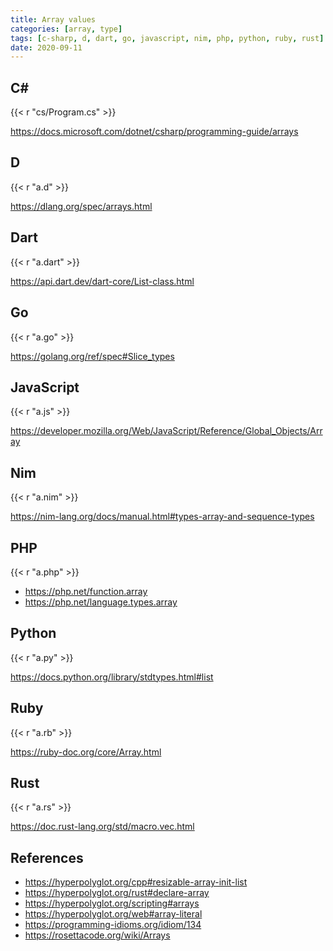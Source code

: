 ```yaml
---
title: Array values
categories: [array, type]
tags: [c-sharp, d, dart, go, javascript, nim, php, python, ruby, rust]
date: 2020-09-11
---
```


## C#

{{< r "cs/Program.cs" >}}

<https://docs.microsoft.com/dotnet/csharp/programming-guide/arrays>

## D

{{< r "a.d" >}}

<https://dlang.org/spec/arrays.html>

## Dart

{{< r "a.dart" >}}

<https://api.dart.dev/dart-core/List-class.html>

## Go

{{< r "a.go" >}}

<https://golang.org/ref/spec#Slice_types>

## JavaScript

{{< r "a.js" >}}

<https://developer.mozilla.org/Web/JavaScript/Reference/Global_Objects/Array>

## Nim

{{< r "a.nim" >}}

<https://nim-lang.org/docs/manual.html#types-array-and-sequence-types>

## PHP

{{< r "a.php" >}}

- <https://php.net/function.array>
- <https://php.net/language.types.array>

## Python

{{< r "a.py" >}}

<https://docs.python.org/library/stdtypes.html#list>

## Ruby

{{< r "a.rb" >}}

<https://ruby-doc.org/core/Array.html>

## Rust

{{< r "a.rs" >}}

<https://doc.rust-lang.org/std/macro.vec.html>

## References

- <https://hyperpolyglot.org/cpp#resizable-array-init-list>
- <https://hyperpolyglot.org/rust#declare-array>
- <https://hyperpolyglot.org/scripting#arrays>
- <https://hyperpolyglot.org/web#array-literal>
- <https://programming-idioms.org/idiom/134>
- <https://rosettacode.org/wiki/Arrays>

